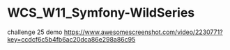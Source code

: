 # WCS_W11_Symfony-WildSeries

challenge 25 demo https://www.awesomescreenshot.com/video/2230771?key=ccdcf6c5b4fb6ac20dca86e298a86c95

